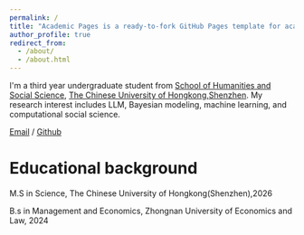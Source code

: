 ```yaml
---
permalink: /
title: "Academic Pages is a ready-to-fork GitHub Pages template for academic personal websites"
author_profile: true
redirect_from: 
  - /about/
  - /about.html
---
```


I'm a third year undergraduate student from [School of Humanities and Social Science]([https://hss.cuhk.edu.cn/]), [The Chinese University of Hongkong,Shenzhen](https://www.cuhksz.edu.cn/). My research interest includes LLM, Bayesian modeling, machine learning, and computational social science.


[Email](qiqiqiang@link.cuhk.edu.cn) / [Github](https://github.com/loofla)

Educational background
======
M.S in Science, The Chinese University of Hongkong(Shenzhen),2026

B.s in Management and Economics, Zhongnan University of Economics and Law, 2024
